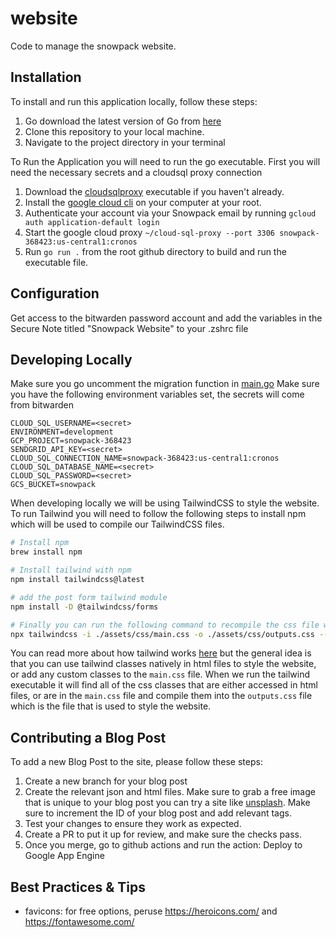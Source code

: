 # website
Code to manage the snowpack website.

## Installation

To install and run this application locally, follow these steps:

1. Go download the latest version of Go from [here](https://golang.org/dl/)
2. Clone this repository to your local machine.
3. Navigate to the project directory in your terminal

To Run the Application you will need to run the go executable. First you will need the necessary secrets and a cloudsql proxy connection
1. Download the [cloudsqlproxy](https://cloud.google.com/sql/docs/mysql/connect-instance-auth-proxy) executable if you haven't already.
2. Install the [google cloud cli](https://cloud.google.com/sdk/docs/install) on your computer at your root.
3. Authenticate your account via your Snowpack email by running `gcloud auth application-default login`
4. Start the google cloud proxy `~/cloud-sql-proxy --port 3306 snowpack-368423:us-central1:cronos`
5. Run `go run .` from the root github directory to build and run the executable file.

## Configuration

Get access to the bitwarden password account and add the variables in the Secure Note titled "Snowpack Website" to your .zshrc file

## Developing Locally

Make sure you go uncomment the migration function in [main.go](https://github.com/snowpackdata/website/blob/269448c814c605d980a061d0746bf5ff85237089/main.go#L44-L45)
Make sure you have the following environment variables set, the secrets will come from bitwarden
```
CLOUD_SQL_USERNAME=<secret>
ENVIRONMENT=development
GCP_PROJECT=snowpack-368423
SENDGRID_API_KEY=<secret>
CLOUD_SQL_CONNECTION_NAME=snowpack-368423:us-central1:cronos
CLOUD_SQL_DATABASE_NAME=<secret>
CLOUD_SQL_PASSWORD=<secret>
GCS_BUCKET=snowpack
```

When developing locally we will be using TailwindCSS to style the website. To run Tailwind you will need to follow the following steps to install npm which will be used to compile our TailwindCSS files.

```bash
# Install npm
brew install npm

# Install tailwind with npm
npm install tailwindcss@latest

# add the post form tailwind module
npm install -D @tailwindcss/forms

# Finally you can run the following command to recompile the css file with any updates to relevant files
npx tailwindcss -i ./assets/css/main.css -o ./assets/css/outputs.css --watch
```

You can read more about how tailwind works [here](https://tailwindcss.com/docs/installation) but the general idea is that you can use tailwind classes natively in html files to style the website, or add any custom classes to the `main.css` file. When we run the tailwind executable it will find all of the css classes that are either accessed in html files, or are in the `main.css` file and compile them into the `outputs.css` file which is the file that is used to style the website.

## Contributing a Blog Post

To add a new Blog Post to the site, please follow these steps:

1. Create a new branch for your blog post
2. Create the relevant json and html files. Make sure to grab a free image that is unique to your blog post you can try a site like [unsplash](unsplash.com). Make sure to increment the ID of your blog post and add relevant tags.
3. Test your changes to ensure they work as expected.
4. Create a PR to put it up for review, and make sure the checks pass.
6. Once you merge, go to github actions and run the action: Deploy to Google App Engine

## Best Practices & Tips
- favicons: for free options, peruse https://heroicons.com/ and https://fontawesome.com/
